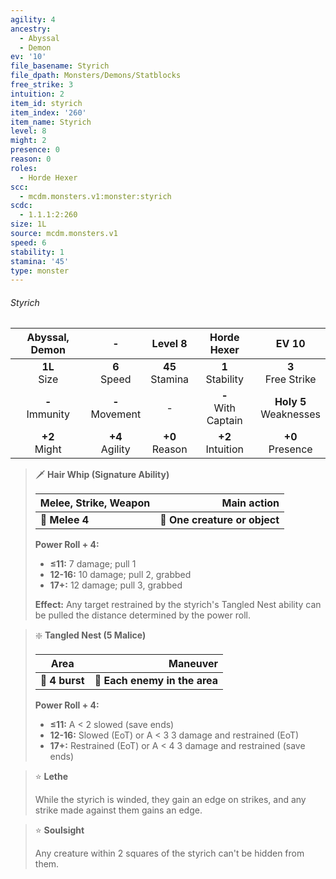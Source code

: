 ```yaml
---
agility: 4
ancestry:
  - Abyssal
  - Demon
ev: '10'
file_basename: Styrich
file_dpath: Monsters/Demons/Statblocks
free_strike: 3
intuition: 2
item_id: styrich
item_index: '260'
item_name: Styrich
level: 8
might: 2
presence: 0
reason: 0
roles:
  - Horde Hexer
scc:
  - mcdm.monsters.v1:monster:styrich
scdc:
  - 1.1.1:2:260
size: 1L
source: mcdm.monsters.v1
speed: 6
stability: 1
stamina: '45'
type: monster
---
```


###### Styrich

|   Abyssal, Demon    |          -          |       Level 8       |       Horde Hexer       |           EV 10            |
| :-----------------: | :-----------------: | :-----------------: | :---------------------: | :------------------------: |
|  **1L**<br/> Size   |  **6**<br/> Speed   | **45**<br/> Stamina |  **1**<br/> Stability   |   **3**<br/> Free Strike   |
| **-**<br/> Immunity | **-**<br/> Movement |          -          | **-**<br/> With Captain | **Holy 5**<br/> Weaknesses |
|  **+2**<br/> Might  | **+4**<br/> Agility | **+0**<br/> Reason  |  **+2**<br/> Intuition  |    **+0**<br/> Presence    |

> 🗡 **Hair Whip (Signature Ability)**
>
> | **Melee, Strike, Weapon** |               **Main action** |
> | ------------------------- | ----------------------------: |
> | **📏 Melee 4**            | **🎯 One creature or object** |
>
> **Power Roll + 4:**
>
> - **≤11:** 7 damage; pull 1
> - **12-16:** 10 damage; pull 2, grabbed
> - **17+:** 12 damage; pull 3, grabbed
>
> **Effect:** Any target restrained by the styrich's Tangled Nest ability can be pulled the distance determined by the power roll.

> ❇️ **Tangled Nest (5 Malice)**
>
> | **Area**       |                  **Maneuver** |
> | -------------- | ----------------------------: |
> | **📏 4 burst** | **🎯 Each enemy in the area** |
>
> **Power Roll + 4:**
>
> - **≤11:** A < 2 slowed (save ends)
> - **12-16:** Slowed (EoT) or A < 3 3 damage and restrained (EoT)
> - **17+:** Restrained (EoT) or A < 4 3 damage and restrained (save ends)

> ⭐️ **Lethe**
>
> While the styrich is winded, they gain an edge on strikes, and any strike made against them gains an edge.

> ⭐️ **Soulsight**
>
> Any creature within 2 squares of the styrich can't be hidden from them.
